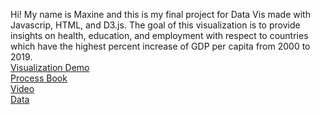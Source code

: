 Hi! My name is Maxine and this is my final project for Data Vis made with Javascrip, HTML, and D3.js. The goal of this visualization is to provide insights on health, education, and employment with respect to countries which have the highest percent increase of GDP per capita from 2000 to 2019. <br/>
[Visualization Demo](https://aamaxaa.github.io/GDP-Growth-Visual/) <br/>
[Process Book](https://drive.google.com/file/d/1Qxx1dKTu4PKOScVD7BoEq8tStTIsNCqH/view?usp=sharing)<br/>
[Video](https://youtu.be/yeMcWpVDDUk)<br/>
[Data](https://data.worldbank.org/)
